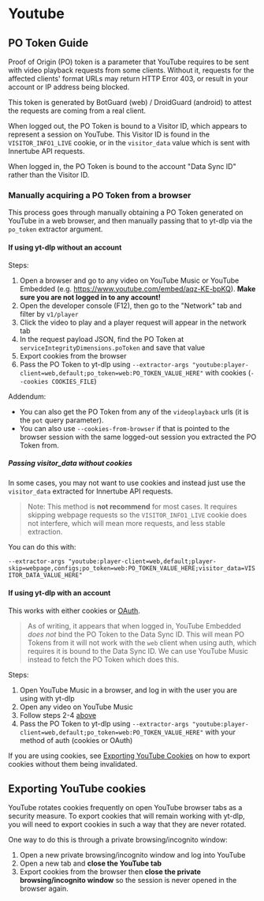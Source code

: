# Youtube

## PO Token Guide

Proof of Origin (PO) token is a parameter that YouTube requires to be sent with video playback requests from some clients. Without it, requests for the affected clients' format URLs may return HTTP Error 403, or result in your account or IP address being blocked.

This token is generated by BotGuard (web) / DroidGuard (android) to attest the requests are coming from a real client.

When logged out, the PO Token is bound to a Visitor ID, which appears to represent a session on YouTube. This Visitor ID is found in the `VISITOR_INFO1_LIVE` cookie, or in the `visitor_data` value which is sent with Innertube API requests. 

When logged in, the PO Token is bound to the account "Data Sync ID" rather than the Visitor ID.

### Manually acquiring a PO Token from a browser

This process goes through manually obtaining a PO Token generated on YouTube in a web browser, and then manually passing that to yt-dlp via the `po_token` extractor argument.

#### If using yt-dlp without an account

Steps:

1. Open a browser and go to any video on YouTube Music or YouTube Embedded (e.g. https://www.youtube.com/embed/aqz-KE-bpKQ). **Make sure you are not logged in to any account!**
2. Open the developer console (F12), then go to the "Network" tab and filter by `v1/player`
3. Click the video to play and a player request will appear in the network tab
4. In the request payload JSON, find the PO Token at `serviceIntegrityDimensions.poToken` and save that value
5. Export cookies from the browser
6. Pass the PO Token to yt-dlp using `--extractor-args "youtube:player-client=web,default;po_token=web:PO_TOKEN_VALUE_HERE"` with cookies (`--cookies COOKIES_FILE`)

Addendum:

- You can also get the PO Token from any of the `videoplayback` urls (it is the `pot` query parameter).
- You can also use `--cookies-from-browser` if that is pointed to the browser session with the same logged-out session you extracted the PO Token from.

##### Passing visitor_data without cookies

In some cases, you may not want to use cookies and instead just use the `visitor_data` extracted for Innertube API requests. 

> Note: This method is  **not recommend** for most cases. It requires skipping webpage requests so the `VISITOR_INFO1_LIVE` cookie does not interfere, which will mean more requests, and less stable extraction.

You can do this with:

`--extractor-args "youtube:player-client=web,default;player-skip=webpage,configs;po_token=web:PO_TOKEN_VALUE_HERE;visitor_data=VISITOR_DATA_VALUE_HERE"`


#### If using yt-dlp with an account

This works with either cookies or [OAuth](https://github.com/coletdjnz/yt-dlp-youtube-oauth2).

> As of writing, it appears that when logged in, YouTube Embedded *does not* bind the PO Token to the Data Sync ID. This will mean PO Tokens from it will not work with the `web` client when using auth, which requires it is bound to the Data Sync ID. We can use YouTube Music instead to fetch the PO Token which does this.

Steps:

1. Open YouTube Music in a browser, and log in with the user you are using with yt-dlp
2. Open any video on YouTube Music
3. Follow steps 2-4 [above](#if-using-yt-dlp-without-an-account)
4. Pass the PO Token to yt-dlp using `--extractor-args "youtube:player-client=web,default;po_token=web:PO_TOKEN_VALUE_HERE"` with your method of auth (cookies or OAuth)

If you are using cookies, see [Exporting YouTube Cookies](#exporting-youtube-cookies) on how to export cookies without them being invalidated.

## Exporting YouTube cookies

YouTube rotates cookies frequently on open YouTube browser tabs as a security measure.
To export cookies that will remain working with yt-dlp, you will need to export cookies in such a way that they are never rotated. 

One way to do this is through a private browsing/incognito window:
1. Open a new private browsing/incognito window and log into YouTube
2. Open a new tab and **close the YouTube tab**
3. Export cookies from the browser then **close the private browsing/incognito window** so the session is never opened in the browser again.
